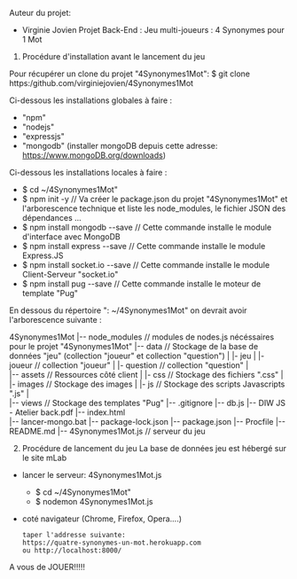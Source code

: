 Auteur du projet: 
- Virginie Jovien
Projet Back-End : Jeu multi-joueurs : 4 Synonymes pour 1 Mot 

1) Procédure d'installation avant le lancement du jeu

Pour récupérer un clone du projet "4Synonymes1Mot":
$ git clone https:/github.com/virginiejovien/4Synonymes1Mot

Ci-dessous les installations globales à faire : 
   - "npm"
   - "nodejs" 
   - "expressjs"
   - "mongodb" (installer mongoDB depuis cette adresse: https://www.mongoDB.org/downloads)

Ci-dessous les installations locales à faire : 
   - $ cd ~/4Synonymes1Mot"
   - $ npm init -y                   // Va créer le package.json du projet "4Synonymes1Mot" et l'arborescence technique                                       et liste les node_modules, le fichier JSON des dépendances ...
   - $ npm install mongodb --save     // Cette commande installe le module d'interface avec MongoDB
   - $ npm install express --save     // Cette commande installe le module Express.JS
   - $ npm install socket.io --save   // Cette commande installe le module Client-Serveur "socket.io"
   - $ npm install pug --save         // Cette commande installe le moteur de template "Pug"

En dessous du répertoire ": ~/4Synonymes1Mot"   on devrait avoir l'arborescence suivante :

  4Synonymes1Mot 
   |-- node_modules    // modules de nodes.js nécéssaires pour le projet "4Synonymes1Mot"
   |-- data           // Stockage de la base de données "jeu" (collection "joueur" et collection "question")
   |     |- jeu
   |         |- joueur       // collection "joueur"
   |         |- question     // collection  "question"
   |        
   |-- assets         // Ressources côté client
   |    |- css        // Stockage des fichiers ".css"
   |    |- images     // Stockage des images
   |    |- js         // Stockage des scripts Javascripts ".js"
   |       
   |-- views          // Stockage des templates "Pug"
   |-- .gitignore
   |-- db.js
   |-- DIW JS - Atelier back.pdf
   |-- index.html   
   |-- lancer-mongo.bat
   |-- package-lock.json
   |-- package.json 
   |-- Procfile
   |-- README.md
   |-- 4Synonymes1Mot.js // serveur  du jeu 
   

2) Procédure de lancement du jeu 
      La base de données jeu est hébergé sur le site mLab

  - lancer le serveur: 4Synonymes1Mot.js
       - $ cd ~/4Synonymes1Mot"
       - $ nodemon 4Synonymes1Mot.js

  - coté navigateur (Chrome, Firefox, Opera....)
 
        taper l'addresse suivante: 
        https://quatre-synonymes-un-mot.herokuapp.com
        ou http://localhost:8000/

  A vous de JOUER!!!!!      
       





